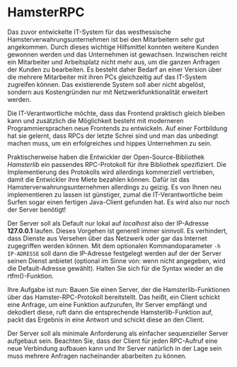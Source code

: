 # HamsterRPC

Das zuvor entwickelte IT-System für das westhessische
Hamsterverwahrungsunternehmen ist bei den Mitarbeitern sehr gut angekommen. 
Durch dieses wichtige Hilfsmittel konnten weitere Kunden gewonnen werden und das
Unternehmen ist gewachsen. Inzwischen reicht ein Mitarbeiter und Arbeitsplatz
nicht mehr aus, um die ganzen Anfragen der Kunden zu bearbeiten. Es besteht daher
Bedarf an einer Version über die mehrere Mitarbeiter mit ihren PCs gleichzeitig 
auf das IT-System zugreifen können. Das existierende System soll aber nicht 
abgelöst, sondern aus Kostengründen nur mit Netzwerkfunktionalität 
erweitert werden. 

Die IT-Verantwortliche möchte, dass das Frontend praktisch gleich bleiben kann
und zusätzlich die Möglichkeit besteht mit moderneren Programmiersprachen neue
Frontends zu entwickeln. Auf einer Fortbildung hat sie gelernt, dass RPCs der
letzte Schrei sind und man das unbedingt machen muss, um ein erfolgreiches und
hippes Unternehmen zu sein.

Praktischerweise haben die Entwickler der Open-Source-Bibliothek *Hamsterlib*
ein passendes RPC-Protokoll für ihre Bibliothek spezifiziert. Die 
Implementierung des Protokolls wird allerdings kommerziell vertrieben, damit die
Entwickler ihre Miete bezahlen können. Dafür ist das 
Hamsterverwahrungsunternehmen allerdings zu geizig. Es von Ihnen neu 
implementieren zu lassen ist günstiger, zumal die IT-Verantwortliche beim Surfen
sogar einen fertigen Java-Client gefunden hat. Es wird also nur noch der Server
benötigt!

Der Server soll als Default nur lokal auf *localhost* also der IP-Adresse 
**127.0.0.1** laufen. Dieses Vorgehen ist generell immer sinnvoll. Es 
verhindert, dass Dienste aus Versehen über das Netzwerk oder gar das Internet 
zugegriffen werden können. Mit dem optionalen Kommandoparameter `-h IP-ADRESSE`
soll dann die IP-Adresse festgelegt werden auf der der 
Server seinen Dienst anbietet (optional im Sinne von: wenn nicht angegeben, wird 
die Default-Adresse gewählt). Halten Sie sich für die Syntax wieder an die 
rtfm()-Funktion. 

Ihre Aufgabe ist nun: Bauen Sie einen Server, der die Hamsterlib-Funktionen über 
das Hamster-RPC-Protokoll bereitstellt. Das heißt, ein Client schickt
eine Anfrage, um eine Funktion aufzurufen, Ihr Server empfängt und dekodiert 
diese, ruft dann die entsprechende Hamsterlib-Funktion auf, packt das Ergebnis
in eine Antwort und schickt diese an den Client.

Der Server soll als minimale Anforderung als einfacher sequenzieller Server 
aufgebaut sein. Beachten Sie, dass der Client für jeden RPC-Aufruf eine neue 
Verbindung aufbauen kann und Ihr Server natürlich in der Lage sein muss mehrere 
Anfragen nacheinander abarbeiten zu können.
